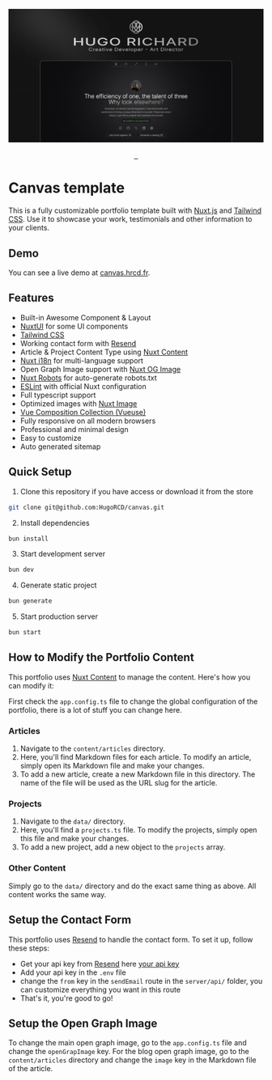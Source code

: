 ![Portfolio Social Preview](./public/social-preview.jpg)

<p align="center">
    <a aria-label="Hugo's Website" href="https://hrcd.fr">
        <img alt="" src="https://img.shields.io/badge/Website-hrcd.fr-blue?style=for-the-badge&labelColor=000000&logo=google-chrome&logoColor=white">
  <a aria-label="License" href="https://github.com/hugorcd/hr_folio_2023/blob/master/LICENSE">
    <img alt="" src="https://img.shields.io/npm/l/vue.svg?style=for-the-badge&labelColor=000000&color=blue">
    </a>
  <a aria-label="Follow Hugo on Twitter" href="https://twitter.com/HugoRCD__">
    <img alt="" src="https://img.shields.io/twitter/follow/HugoRCD__.svg?style=for-the-badge&labelColor=000000&logo=twitter&label=Follow%20Hugo&logoWidth=20&logoColor=white">
  </a>
</p>

# Canvas template

This is a fully customizable portfolio template built with [Nuxt.js](https://nuxtjs.org/) and [Tailwind CSS](https://tailwindcss.com/). Use it to showcase your work, testimonials and other information to your clients.

## Demo

You can see a live demo at [canvas.hrcd.fr](https://canvas.hrcd.fr/).

## Features

- Built-in Awesome Component & Layout
- [NuxtUI](https://ui.nuxt.com/) for some UI components
- [Tailwind CSS](https://tailwindcss.com/)
- Working contact form with [Resend](https://resend.com/)
- Article & Project Content Type using [Nuxt Content](https://content.nuxt.com/)
- [Nuxt i18n](https://i18n.nuxtjs.org/) for multi-language support
- Open Graph Image support with [Nuxt OG Image](https://nuxtseo.com/og-image/getting-started/installation)
- [Nuxt Robots](https://sitemap.nuxt.com/) for auto-generate robots.txt
- [ESLint](https://eslint.org/) with official Nuxt configuration
- Full typescript support
- Optimized images with [Nuxt Image](https://image.nuxt.com/)
- [Vue Composition Collection (Vueuse)](https://vueuse.org/)
- Fully responsive on all modern browsers
- Professional and minimal design
- Easy to customize
- Auto generated sitemap

## Quick Setup

1. Clone this repository if you have access or download it from the store
```bash
git clone git@github.com:HugoRCD/canvas.git
```

2. Install dependencies
```bash
bun install
```

3. Start development server
```bash
bun dev
```

4. Generate static project
```bash
bun generate
```

5. Start production server
```bash
bun start
```

## How to Modify the Portfolio Content

This portfolio uses [Nuxt Content](https://content.nuxt.com/) to manage the content. Here's how you can modify it:

First check the `app.config.ts` file to change the global configuration of the portfolio, there is a lot of stuff you can change here.

### Articles

1. Navigate to the `content/articles` directory.
2. Here, you'll find Markdown files for each article. To modify an article, simply open its Markdown file and make your changes.
3. To add a new article, create a new Markdown file in this directory. The name of the file will be used as the URL slug for the article.

### Projects

1. Navigate to the `data/` directory.
2. Here, you'll find a `projects.ts` file. To modify the projects, simply open this file and make your changes.
3. To add a new project, add a new object to the `projects` array.

### Other Content

Simply go to the `data/` directory and do the exact same thing as above. All content works the same way.

## Setup the Contact Form

This portfolio uses [Resend](https://resend.com/) to handle the contact form. To set it up, follow these steps:
- Get your api key from [Resend](https://resend.com/) here [your api key](https://resend.com/api-keys)
- Add your api key in the `.env` file
- change the `from` key in the `sendEmail` route in the `server/api/` folder, you can customize everything you want in this route
- That's it, you're good to go!

## Setup the Open Graph Image

To change the main open graph image, go to the `app.config.ts` file and change the `openGrapImage` key.
For the blog open graph image, go to the `content/articles` directory and change the `image` key in the Markdown file of the article.


